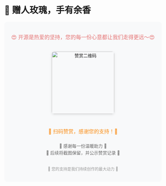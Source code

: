 # 🌹 赠人玫瑰，手有余香

<div align="center" style="max-width: 600px; margin: 0 auto; padding: 20px; background: #f8f9fa; border-radius: 10px;">
  <p style="font-size: 1.2em; color: #e57373; margin-bottom: 15px;">
    😍 开源是热爱的坚持，您的每一份心意都让我们走得更远～😍
  </p>

  <img src="https://cdn.element-plus-x.com/zs1.webp"
       alt="赞赏二维码"
       style="width: 200px; height: auto; border-radius: 8px; box-shadow: 0 2px 8px rgba(0,0,0,0.1); margin: 20px 0;">

  <h3 style="color: #fa8c16; margin-bottom: 10px; font-weight: 500;">
    🙊 扫码赞赏，感谢您的支持！🙊
  </h3>

  <div style="color: #666; line-height: 1.6; margin: 25px 0;">
    💖 感谢每一份温暖助力 💖<br>
    💌 后续将截图保留，并公示赞赏记录 💌 
  </div>

  <p style="font-size: 0.9em; color: #999; margin-top: 30px;">
    🌟 您的支持是我们持续创作的最大动力 🌟
  </p>
</div>

